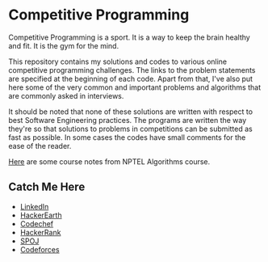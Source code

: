 # Competitive Programming

Competitive Programming is a sport. It is a way to keep the brain healthy and fit. It is the gym for the mind.

This repository contains my solutions and codes to various online competitive programming challenges. The links to the problem statements are specified at the beginning of each code. Apart from that, I've also put here some of the very common and important problems and algorithms that are commonly asked in interviews.

It should be noted that none of these solutions are written with respect to best Software Engineering practices. The programs are written the way they're so that solutions to problems in competitions can be submitted as fast as possible. In some cases the codes have small comments for the ease of the reader.

[Here](https://rawgit.com/amitrajitbose/Competitive_Programming/master/nptelAlgorithms.html) are some course notes from NPTEL Algorithms course.

## Catch Me Here
- [LinkedIn](https://in.linkedin.com/in/amitrajitbose)
- [HackerEarth](https://www.hackerearth.com/@amitrajit)
- [Codechef](https://www.codechef.com/users/amitrajit_bose)
- [HackerRank](https://www.hackerrank.com/amitrajitbose9)
- [SPOJ](https://www.spoj.com/users/jeet9/)
- [Codeforces](http://codeforces.com/)

